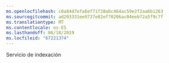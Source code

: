 ```yaml
---
ms.openlocfilehash: c0a84d7efa6ef71f28abc464ac59e2f2aa6b1263
ms.sourcegitcommit: ad203331ee9737e82ef70206ac04eeb72a5f9c7f
ms.translationtype: MT
ms.contentlocale: es-ES
ms.lasthandoff: 06/18/2019
ms.locfileid: "67221374"
---
```

Servicio de indexación